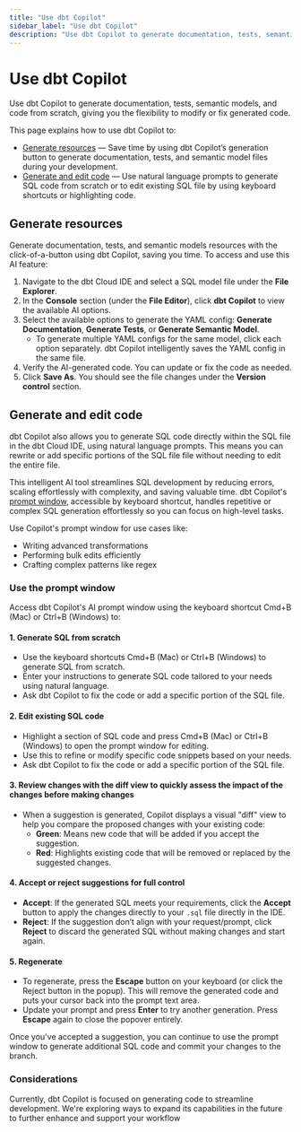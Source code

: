 ```yaml
--- 
title: "Use dbt Copilot" 
sidebar_label: "Use dbt Copilot" 
description: "Use dbt Copilot to generate documentation, tests, semantic models, and sql code from scratch, giving you the flexibility to modify or fix generated code." 
---
```


# Use dbt Copilot <Lifecycle status='beta'/> 

Use dbt Copilot to generate documentation, tests, semantic models, and code from scratch, giving you the flexibility to modify or fix generated code.

This page explains how to use dbt Copilot to:

- [Generate resources](#generate-resources) &mdash; Save time by using dbt Copilot’s generation button to generate documentation, tests, and semantic model files during your development.
- [Generate and edit code](#generate-and-edit-code) &mdash; Use natural language prompts to generate SQL code from scratch or to edit existing SQL file by using keyboard shortcuts or highlighting code.

## Generate resources

Generate documentation, tests, and semantic models resources with the click-of-a-button using dbt Copilot, saving you time. To access and use this AI feature:

1. Navigate to the dbt Cloud IDE and select a SQL model file under the **File Explorer**.
2. In the **Console** section (under the **File Editor**), click **dbt Copilot** to view the available AI options.
3. Select the available options to generate the YAML config: **Generate Documentation**, **Generate Tests**, or **Generate Semantic Model**.
   - To generate multiple YAML configs for the same model, click each option separately. dbt Copilot intelligently saves the YAML config in the same file.
4. Verify the AI-generated code. You can update or fix the code as needed.
5. Click **Save As**. You should see the file changes under the **Version control** section.

<Lightbox src="/img/docs/dbt-cloud/cloud-ide/dbt-copilot-doc.gif" width="100%" title="Example of using dbt Copilot to generate documentation in the IDE" />

## Generate and edit code <Lifecycle status='beta'/>

dbt Copilot also allows you to generate SQL code directly within the SQL file in the dbt Cloud IDE, using natural language prompts. This means you can rewrite or add specific portions of the SQL file file without needing to edit the entire file. 

This intelligent AI tool streamlines SQL development by reducing errors, scaling effortlessly with complexity, and saving valuable time. dbt Copilot's [prompt window](#use-the-prompt-window), accessible by keyboard shortcut, handles repetitive or complex SQL generation effortlessly so you can focus on high-level tasks. 

Use Copilot's prompt window for use cases like:

- Writing advanced transformations
- Performing bulk edits efficiently
- Crafting complex patterns like regex

### Use the prompt window 

Access dbt Copilot's AI prompt window using the keyboard shortcut Cmd+B (Mac) or Ctrl+B (Windows) to:

#### 1. Generate SQL from scratch
- Use the keyboard shortcuts Cmd+B (Mac) or Ctrl+B (Windows) to generate SQL from scratch.
- Enter your instructions to generate SQL code tailored to your needs using natural language.
- Ask dbt Copilot to fix the code or add a specific portion of the SQL file.

<Lightbox src="/img/docs/dbt-cloud/cloud-ide/copilot-sql-generation-prompt.jpg" width="90%" title="dbt Copilot's prompt window accessible by keyboard shortcut Cmd+B (Mac) or Ctrl+B (Windows)" />

#### 2. Edit existing SQL code
- Highlight a section of SQL code and press Cmd+B (Mac) or Ctrl+B (Windows) to open the prompt window for editing.
- Use this to refine or modify specific code snippets based on your needs.
- Ask dbt Copilot to fix the code or add a specific portion of the SQL file.

#### 3. Review changes with the diff view to quickly assess the impact of the changes before making changes
- When a suggestion is generated, Copilot displays a visual "diff" view to help you compare the proposed changes with your existing code:
  - **Green**: Means new code that will be added if you accept the suggestion.
  - **Red**: Highlights existing code that will be removed or replaced by the suggested changes.

#### 4. Accept or reject suggestions for full control
- **Accept**: If the generated SQL meets your requirements, click the **Accept** button to apply the changes directly to your `.sql` file directly in the IDE.
- **Reject**: If the suggestion don’t align with your request/prompt, click **Reject** to discard the generated SQL without making changes and start again.

#### 5. Regenerate
- To regenerate, press the **Escape** button on your keyboard (or click the Reject button in the popup). This will remove the generated code and puts your cursor back into the prompt text area. 
- Update your prompt and press **Enter** to try another generation. Press **Escape** again to close the popover entirely.

Once you've accepted a suggestion, you can continue to use the prompt window to generate additional SQL code and commit your changes to the branch.

<Lightbox src="/img/docs/dbt-cloud/cloud-ide/copilot-sql-generation.gif" width="100%" title="Edit existing SQL code using dbt Copilot's prompt window accessible by keyboard shortcut Cmd+B (Mac) or Ctrl+B (Windows)" />

### Considerations
Currently, dbt Copilot is focused on generating code to streamline development. We're exploring ways to expand its capabilities in the future to further enhance and support your workflow
